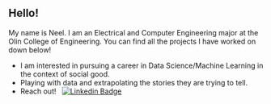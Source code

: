 ## Hello!

My name is Neel. I am an Electrical and Computer Engineering major at the Olin College of Engineering. You can find all the projects I have worked on down below!
- I am interested in pursuing a career in Data Science/Machine Learning in the context of social good.
- Playing with data and extrapolating the stories they are trying to tell.
- Reach out! &nbsp; [![Linkedin Badge](https://img.shields.io/badge/-ndhulipala-blue?style=flat&logo=Linkedin&logoColor=white)](https://www.linkedin.com/in/neel-dhulipala)

<!---
ndhulipala1/ndhulipala1 is a ✨ special ✨ repository because its `README.md` (this file) appears on your GitHub profile.
You can click the Preview link to take a look at your changes.

[![GitHub Streak](http://github-readme-streak-stats.herokuapp.com?user=ndhulipala1&theme=dark&background=000000)](https://git.io/streak-stats)
--->
